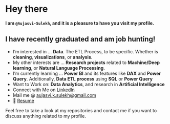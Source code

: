 # Hey there

**I am `@Aujasvi-Sulekh`, and it is a pleasure to have you visit my profile.**

## I have recently graduated and am job hunting!
- I’m interested in ...  **Data**. The ETL Process, to be specific. Whether is **cleaning**, **visualizations**, or **analysis**.
- My other interests are ... **Research projects** related to **Machine/Deep learning**, or **Natural Language Processing**.
- I’m currently learning ... **Power BI** and its features like **DAX** and **Power Query**. Additionally, **Data ETL process** using **SQL** or **Power Query**
- Want to Work on: **Data Analytics**, and research in **Artificial Intelligence**
- Connect with Me on [LinkedIn](https://www.linkedin.com/in/aujasvi-kumar-sulekh-0b4b95213)
- Mail me @ aujasvi.k.sulekh@gmail.com
- 📝 [Resume](Resume_Aujasvi_Sulekh.pdf)

Feel free to take a look at my repositories and contact me if you want to discuss anything related to my profile.

<!---
Aujasvi-Sulekh/Aujasvi-Sulekh is a ✨ special ✨ repository because its `README.md` (this file) appears on your GitHub profile.
You can click the Preview link to take a look at your changes.
--->
